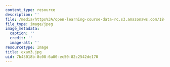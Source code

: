 ```yaml
---
content_type: resource
description: ''
file: /media/https%3A/open-learning-course-data-rc.s3.amazonaws.com/18-03sc-differential-equations-fall-2011/7b43018b8c086a80ec5082c2542de170_exam3.jpg
file_type: image/jpeg
image_metadata:
  caption: ''
  credit: ''
  image-alt: ''
resourcetype: Image
title: exam3.jpg
uid: 7b43018b-8c08-6a80-ec50-82c2542de170
---
```

